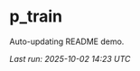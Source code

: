 # p_train

Auto-updating README demo.

<!--START_SECTION:status-->
_Last run: 2025-10-02 14:23 UTC_
<!--END_SECTION:status-->








































































































































































































































































































































































































































































































































































































































































































































































































































































































































